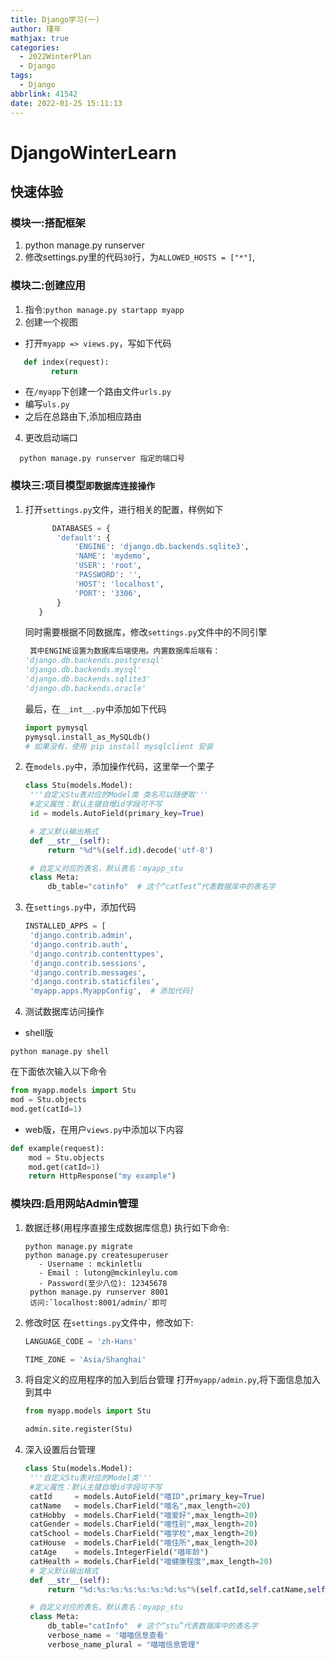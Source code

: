 ```yaml
---
title: Django学习(一)
author: 瑾年
mathjax: true
categories:
  - 2022WinterPlan
  - Django
tags:
  - Django
abbrlink: 41542
date: 2022-01-25 15:11:13
---
```

# DjangoWinterLearn

## 快速体验
### 模块一:搭配框架
1. python manage.py runserver
2. 修改settings.py里的代码`30`行，为`ALLOWED_HOSTS = ["*"]`,
### 模块二:创建应用
1. 指令:`python manage.py startapp myapp`
2. 创建一个视图
* 打开`myapp => views.py`，写如下代码
```python
   def index(request):
         return 
```
* 在`/myapp`下创建一个路由文件`urls.py`
* 编写`uls.py`
* 之后在总路由下,添加相应路由
4. 更改启动端口
```shell
  python manage.py runserver 指定的端口号
```
### 模块三:项目模型`即数据库连接操作`
1. 打开`settings.py`文件，进行相关的配置，样例如下
   ```sql
         DATABASES = {
          'default': {
              'ENGINE': 'django.db.backends.sqlite3',
              'NAME': 'mydemo',
              'USER': 'root',
              'PASSWORD': '',
              'HOST': 'localhost',
              'PORT': '3306',
          }
      }
   ```
   同时需要根据不同数据库，修改`settings.py`文件中的不同引擎
   ```python
    其中ENGINE设置为数据库后端使用。内置数据库后端有：
   'django.db.backends.postgresql'         
   'django.db.backends.mysql'
   'django.db.backends.sqlite3'
   'django.db.backends.oracle'
   ```
   最后，在`__int__.py`中添加如下代码
   ```python
   import pymysql
   pymysql.install_as_MySQLdb()
   # 如果没有，使用 pip install mysqlclient 安装
   ```
2. 在`models.py`中，添加操作代码，这里举一个栗子
   ```python
   class Stu(models.Model):
    '''自定义Stu表对应的Model类 类名可以随便取'''
    #定义属性：默认主键自增id字段可不写
    id = models.AutoField(primary_key=True)
   
    # 定义默认输出格式
    def __str__(self):
        return "%d"%(self.id).decode('utf-8')
   
    # 自定义对应的表名，默认表名：myapp_stu
    class Meta:
        db_table="catinfo"  # 这个“catTest”代表数据库中的表名字
   ```
3. 在`settings.py`中，添加代码
   ```python
   INSTALLED_APPS = [
    'django.contrib.admin',
    'django.contrib.auth',
    'django.contrib.contenttypes',
    'django.contrib.sessions',
    'django.contrib.messages',
    'django.contrib.staticfiles',
    'myapp.apps.MyappConfig',  # 添加代码]
   ```
4. 测试数据库访问操作
* shell版
```shell
python manage.py shell
```
在下面依次输入以下命令
```python
from myapp.models import Stu
mod = Stu.objects
mod.get(catId=1)
```

* web版，在用户`views.py`中添加以下内容
```python
def example(request):
    mod = Stu.objects
    mod.get(catId=1)
    return HttpResponse("my example")
```


### 模块四:启用网站Admin管理

1. 数据迁移(用程序直接生成数据库信息)
   执行如下命令:
   
   ```shell
   python manage.py migrate
   python manage.py createsuperuser
      - Username : mckinletlu
      - Email : lutong@mckinleylu.com
      - Password(至少八位): 12345678
    python manage.py runserver 8001
    访问:`localhost:8001/admin/`即可
   ```
2. 修改时区
   在`settings.py`文件中，修改如下:
   ```python
   LANGUAGE_CODE = 'zh-Hans'
   
   TIME_ZONE = 'Asia/Shanghai'
   ```
3. 将自定义的应用程序的加入到后台管理
   打开`myapp/admin.py`,将下面信息加入到其中
   ```python
   from myapp.models import Stu
   
   admin.site.register(Stu)
   ```
4. 深入设置后台管理
   ```python
   class Stu(models.Model):
    '''自定义Stu表对应的Model类'''
    #定义属性：默认主键自增id字段可不写
    catId     = models.AutoField("喵ID",primary_key=True)
    catName   = models.CharField("喵名",max_length=20)
    catHobby  = models.CharField("喵爱好",max_length=20)
    catGender = models.CharField("喵性别",max_length=20)
    catSchool = models.CharField("喵学校",max_length=20)
    catHouse  = models.CharField("喵住所",max_length=20)
    catAge    = models.IntegerField("喵年龄")
    catHealth = models.CharField("喵健康程度",max_length=20)
    # 定义默认输出格式
    def __str__(self):
        return "%d:%s:%s:%s:%s:%s:%d:%s"%(self.catId,self.catName,self.catHobby,self.catGender,self.catSchool,self.catHouse,self.catAge,self.catHealth)
   
    # 自定义对应的表名，默认表名：myapp_stu
    class Meta:
        db_table="catInfo"  # 这个“stu”代表数据库中的表名字
        verbose_name = '喵喵信息查看'
        verbose_name_plural = "喵喵信息管理"
   ```